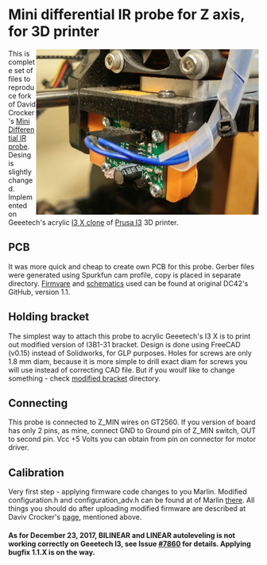 # Mini differential IR probe for Z axis, for 3D printer
<img align="right" src="https://github.com/liutas4x4/IR-probe_byDC42/blob/master/Images/PCB_IR_mounted_LR.jpg"/>

This is complete set of files to reproduce fork of David Crocker's [Mini Differential IR probe](https://miscsolutions.wordpress.com/mini-height-sensor-board/). Desing is slightly changed. Implemented on Geeetech's acrylic [I3 X clone](https://www.geeetech.com/geeetech-unassembled-prusa-i3-x-3d-printer-diy-kit-p-941.html) of [Prusa I3](https://www.prusaprinters.org/prusa-i3/) 3D printer.

## PCB

It was more quick and cheap to create own PCB for this probe. Gerber files were generated using Spurkfun cam profile, copy is placed in separate directory. [Firmvare](https://github.com/dc42/OrmerodSensorBoard/tree/master/Firmware/Mini-differential-IR/V1.0_1.1) and [schematics](https://github.com/dc42/OrmerodSensorBoard/tree/master/SchematicAndPCB/Mini-differential-IR/V1.0_1.1) used can be found at original DC42's GitHub, version 1.1.
 


## Holding bracket

The simplest way to attach this probe to acrylic Geeetech's I3 X is to print out modified version of I3B1-31 bracket. Design is done using FreeCAD (v0.15) instead of Solidworks, for GLP purposes. Holes for screws are only 1.8 mm diam, because it is more simple to drill exact diam for screws you will use instead of correcting CAD file. But if you woulf like to change something - check [modified bracket](https://github.com/liutas4x4/IR-probe_byDC42/tree/master/I3B1-31-Bracket_modified) directory.

## Connecting

This probe is connected to Z_MIN wires on GT2560. If you version of board has only 2 pins, as mine, connect GND to Ground pin of Z_MIN switch, OUT to second pin. Vcc +5 Volts you can obtain from pin on connector for motor driver.

## Calibration

Very first step - applying firmware code changes to you Marlin. Modified configuration.h and configuration_adv.h can be found at of Marlin [there](https://github.com/liutas4x4/Marlin-1.1.X-Geeetech-I3-Pro-X-GT2560). All things you should do after uploading modified firmware are described at Daviv Crocker's [page](https://miscsolutions.wordpress.com/mini-height-sensor-board/), mentioned above.

#### As for December 23, 2017, BILINEAR and LINEAR autoleveling is not working correctly on Geeetech I3, see Issue [#7860](https://github.com/MarlinFirmware/Marlin/issues/7860) for details. Applying bugfix 1.1.X is on the way.
